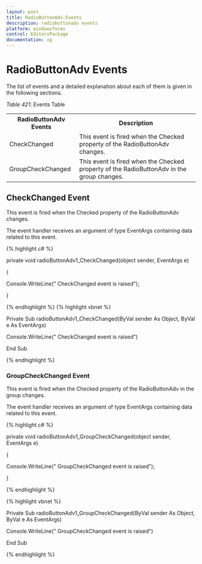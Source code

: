 ```yaml
---
layout: post
title: RadioButtonAdv-Events
description: radiobuttonadv events
platform: windowsforms
control: EditorsPackage
documentation: ug
---
```


# RadioButtonAdv Events	

The list of events and a detailed explanation about each of them is given in the following sections.

_Table_ _421_: Events Table

<table>
<tr>
<th>
RadioButtonAdv Events</th><th>
Description</th></tr>
<tr>
<td>
CheckChanged</td><td>
This event is fired when the Checked property of the RadioButtonAdv changes.</td></tr>
<tr>
<td>
GroupCheckChanged</td><td>
This event is fired when the Checked property of the RadioButtonAdv in the group changes.</td></tr>
</table>

## CheckChanged Event

This event is fired when the Checked property of the RadioButtonAdv changes.

The event handler receives an argument of type EventArgs containing data related to this event.

{% highlight c# %}



private void radioButtonAdv1_CheckChanged(object sender, EventArgs e)

{

Console.WriteLine(" CheckChanged event is raised");

}


{% endhighlight %}
{% highlight vbnet %}



Private Sub radioButtonAdv1_CheckChanged(ByVal sender As Object, ByVal e As EventArgs)

Console.WriteLine(" CheckChanged event is raised")

End Sub

{% endhighlight %}

### GroupCheckChanged Event

This event is fired when the Checked property of the RadioButtonAdv in the group changes.

The event handler receives an argument of type EventArgs containing data related to this event.

{% highlight c# %}



private void radioButtonAdv1_GroupCheckChanged(object sender, EventArgs e)

{

Console.WriteLine(" GroupCheckChanged event is raised");

}

{% endhighlight %}

{% highlight vbnet %}



Private Sub radioButtonAdv1_GroupCheckChanged(ByVal sender As Object, ByVal e As EventArgs)

Console.WriteLine(" GroupCheckChanged event is raised")

End Sub

{% endhighlight %}